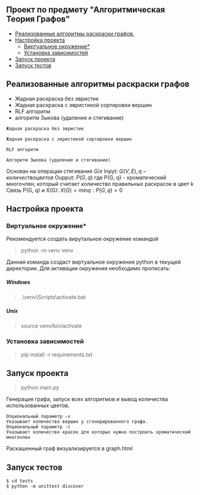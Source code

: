 ## Проект по предмету "Алгоритмическая Теория Графов"

- [Реализованные алгоритмы раскраски графов.](#1)
-  [Настройка проекта](#2)
    + [Виртуальное окружение*](#3)
    + [Установка зависимостей](#4)
-  [Запуск проекта](#5)
-  [Запуск тестов](#6)

<div id="1"></a>

## Реализованные алгоритмы раскраски графов 
- Жадная раскраска без эвристик
- Жадная раскраска с эвристикой сортировки вершин
- RLF алгоритм
- алгоритм Зыкова (удаление и стягивание)

```
Жадная раскраска без эвристик
```

```
Жадная раскраска с эвристикой сортировки вершин
```

```
RLF алгоритм
```

```
Алгоритм Зыкова (удаление и стягивание)
```
Основан на операции стягивания $G/e$
Inpyt: $G(V, E), q - количество цветов$
Oupput: $P(G, q)$
где P(G, q) - хроматеческий многочлен, который считает количество правильных раскрасок в цвет k
Связь P(G, q) и X(G): $X(G) = min{q : P(G, q) > 0}$

<div id="2"></a>

## Настройка проекта 

<div id="3"></a>

### Виртуальное окружение* 
Рекомендуется создать вирутальное окружение командой 
> python -m venv venv

Данная команда создаст виртуальное окружение python в текущей директории. 
Для активации окружения необходимо прописать:

##### Windows
> .\venv\Scripts\activate.bat

##### Unix
> source venv/bin/activate

<div id="4"></a>

### Установка зависимостей 
> pip install -r requirements.txt

<div id="5"></a>

## Запуск проекта 

> python main.py

Генерация графа, запуск всех алгоритмов и вывод количества использованных цветов.
~~~
Опциональный параметр -v
Указывает количество вершин у сгенерированного графа.
Опциональный параметр -с
Указывает количество красок для которых нужно построить хроматический многочлен
~~~
Раскашенный граф визуализируется в graph.html

<div id="6"></a>

## Запуск тестов
~~~
$ cd tests
$ python -m unittest discover
~~~




